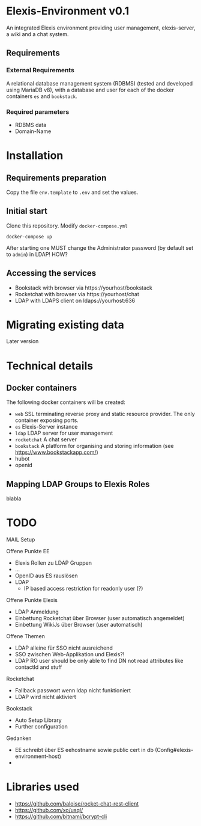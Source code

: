 # Elexis-Environment v0.1

An integrated Elexis environment providing user management, elexis-server, a wiki and a chat system.

## Requirements

### External Requirements

A relational database management system (RDBMS) (tested and developed using MariaDB v8), with
a database and user for each of the docker containers ``es`` and ``bookstack``.

### Required parameters

- RDBMS data
- Domain-Name

# Installation

## Requirements preparation

Copy the file `env.template` to `.env` and set the values.

## Initial start

Clone this repository. Modify ```docker-compose.yml```

```docker-compose up```

After starting one MUST change the Administrator password (by default set to `admin`) in LDAP! HOW?

## Accessing the services

* Bookstack with browser via https://yourhost/bookstack
* Rocketchat with browser via https://yourhost/chat
* LDAP with LDAPS client on ldaps://yourhost:636 

# Migrating existing data

Later version

# Technical details

## Docker containers

The following docker containers will be created:

- ```web``` SSL terminating reverse proxy and static resource provider. The only container exposing ports.
- ```es``` Elexis-Server instance
- ```ldap``` LDAP server for user management
- ```rocketchat``` A chat server
- ```bookstack``` A platform for organising and storing information (see https://www.bookstackapp.com/)
- hubot
- openid

## Mapping LDAP Groups to Elexis Roles

blabla


# TODO

MAIL Setup

Offene Punkte EE

- Elexis Rollen zu LDAP Gruppen
- ...
- OpenID aus ES rauslösen
- LDAP
  - IP based access restriction for readonly user (?)

Offene Punkte Elexis

- LDAP Anmeldung
- Einbettung Rocketchat über Browser (user automatisch angemeldet)
- Einbettung WikiJs über Browser (user automatisch)

Offene Themen

- LDAP alleine für SSO nicht ausreichend
- SSO zwischen Web-Applikation und Elexis?!
- LDAP RO user should be only able to find DN not read attributes like contactId and stuff

Rocketchat

- Fallback passwort wenn ldap nicht funktioniert
- LDAP wird nicht aktiviert

Bookstack

- Auto Setup Library
- Further configuration

Gedanken

- EE schreibt über ES eehostname sowie public cert in db (Config#elexis-environment-host)
- 




# Libraries used

* https://github.com/baloise/rocket-chat-rest-client
* https://github.com/xo/usql/
* https://github.com/bitnami/bcrypt-cli
